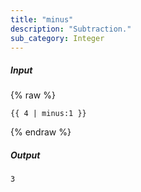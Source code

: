 ```yaml
---
title: "minus"
description: "Subtraction."
sub_category: Integer
---
```

##### Input
{% raw %}
~~~liquid
{{ 4 | minus:1 }}
~~~
{% endraw %}

##### Output

~~~html
3
~~~
